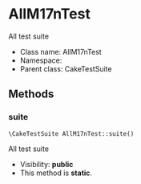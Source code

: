 AllM17nTest
===============

All test suite




* Class name: AllM17nTest
* Namespace: 
* Parent class: CakeTestSuite







Methods
-------


### suite

    \CakeTestSuite AllM17nTest::suite()

All test suite



* Visibility: **public**
* This method is **static**.



